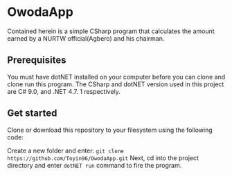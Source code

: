 # OwodaApp
Contained herein is a simple CSharp program that calculates the amount earned by a NURTW official(Agbero) and his chairman.

## Prerequisites
You must have dotNET installed on your computer before you can clone and clone run this program. The CSharp and dotNET version used in this project are C# 9.0, and .NET 4.7. 1 respectively.

## Get started
Clone or download this repository to your filesystem using the following code:

Create a new folder and enter: `git clone https://github.com/Toyin96/OwodaApp.git` Next, cd into the project directory and enter `dotNET run` command to fire the program.